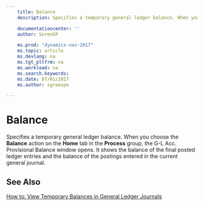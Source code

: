 ```yaml
---
    title: Balance
    description: Specifies a temporary general ledger balance. When you choose the **Balance** action on the **Home** tab in the **Process** group, the G-L Acc. Provisional Balance window opens.

    documentationcenter: ''
    author: SorenGP

    ms.prod: "dynamics-nav-2017"
    ms.topic: article
    ms.devlang: na
    ms.tgt_pltfrm: na
    ms.workload: na
    ms.search.keywords:
    ms.date: 07/01/2017
    ms.author: sgroespe

---
```

# Balance
Specifies a temporary general ledger balance. When you choose the **Balance** action on the **Home** tab in the **Process** group, the G-L Acc. Provisional Balance window opens. It shows the balance of the final posted ledger entries and the balance of the postings entered in the current general journal.  

## See Also  
 [How to: View Temporary Balances in General Ledger Journals](how-to-view-temporary-balances-in-general-ledger-journals.md)
